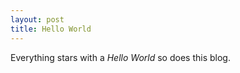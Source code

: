```yaml
---
layout: post
title: Hello World
---
```



Everything stars with a *Hello World* so does this blog.

